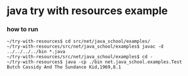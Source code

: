 # java try with resources example

### how to run
	~/try-with-resources$ cd src/net/java_school/examples/
	~/try-with-resources/src/net/java_school/examples$ javac -d ../../../../bin *.java
	~/try-with-resources/src/net/java_school/examples$ cd -
	~/try-with-resources$ java -cp ./bin net.java_school.examples.Test
	Butch Cassidy And The Sundance Kid,1969,8.1